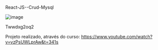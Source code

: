 React-JS--Crud-Mysql

![image](https://user-images.githubusercontent.com/92727479/185938688-2db66f8c-c07f-4136-8f08-387388732bf9.png)

 Twwdxg2oq2




Projeto realizado, através do curso: https://www.youtube.com/watch?v=vzPsUWLprAw&t=341s
